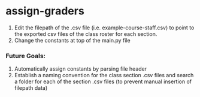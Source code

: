 # assign-graders

1. Edit the filepath of the .csv file (i.e. example-course-staff.csv) to point to the exported csv files of the class roster for each section.
2. Change the constants at top of the main.py file

### Future Goals:

1. Automatically assign constants by parsing file header
2. Establish a naming convention for the class section .csv files and search a folder for each of the section .csv files (to prevent manual insertion of filepath data)

